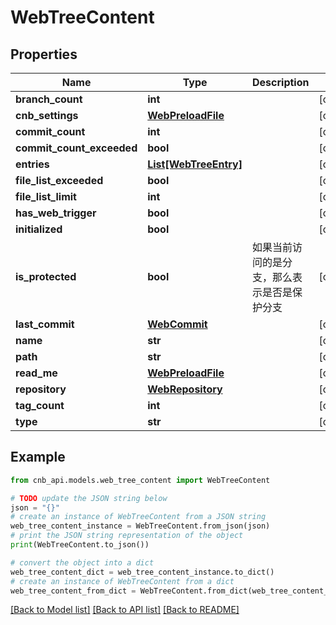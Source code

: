 # WebTreeContent


## Properties

Name | Type | Description | Notes
------------ | ------------- | ------------- | -------------
**branch_count** | **int** |  | [optional] 
**cnb_settings** | [**WebPreloadFile**](WebPreloadFile.md) |  | [optional] 
**commit_count** | **int** |  | [optional] 
**commit_count_exceeded** | **bool** |  | [optional] 
**entries** | [**List[WebTreeEntry]**](WebTreeEntry.md) |  | [optional] 
**file_list_exceeded** | **bool** |  | [optional] 
**file_list_limit** | **int** |  | [optional] 
**has_web_trigger** | **bool** |  | [optional] 
**initialized** | **bool** |  | [optional] 
**is_protected** | **bool** | 如果当前访问的是分支，那么表示是否是保护分支 | [optional] 
**last_commit** | [**WebCommit**](WebCommit.md) |  | [optional] 
**name** | **str** |  | [optional] 
**path** | **str** |  | [optional] 
**read_me** | [**WebPreloadFile**](WebPreloadFile.md) |  | [optional] 
**repository** | [**WebRepository**](WebRepository.md) |  | [optional] 
**tag_count** | **int** |  | [optional] 
**type** | **str** |  | [optional] 

## Example

```python
from cnb_api.models.web_tree_content import WebTreeContent

# TODO update the JSON string below
json = "{}"
# create an instance of WebTreeContent from a JSON string
web_tree_content_instance = WebTreeContent.from_json(json)
# print the JSON string representation of the object
print(WebTreeContent.to_json())

# convert the object into a dict
web_tree_content_dict = web_tree_content_instance.to_dict()
# create an instance of WebTreeContent from a dict
web_tree_content_from_dict = WebTreeContent.from_dict(web_tree_content_dict)
```
[[Back to Model list]](../README.md#documentation-for-models) [[Back to API list]](../README.md#documentation-for-api-endpoints) [[Back to README]](../README.md)


